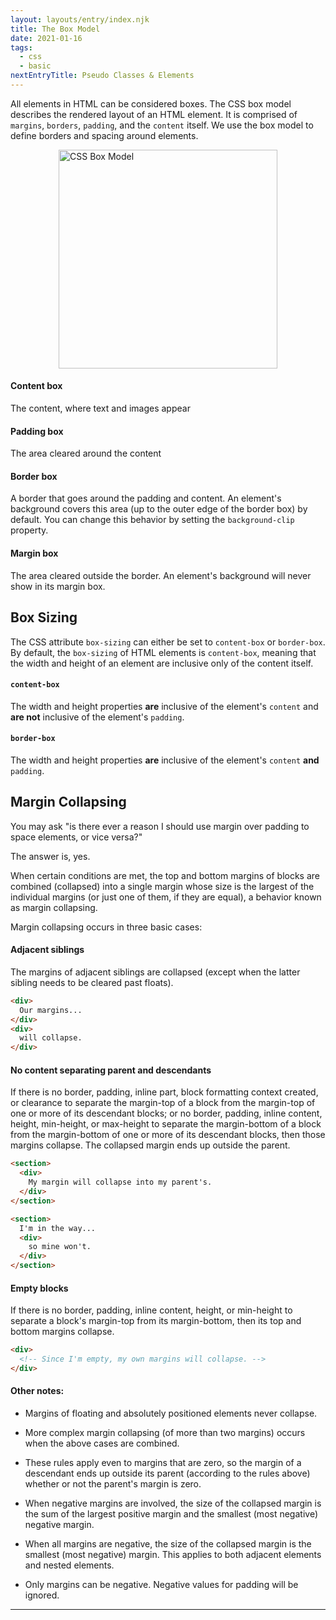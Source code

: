 ```yaml
---
layout: layouts/entry/index.njk
title: The Box Model
date: 2021-01-16
tags:
  - css
  - basic
nextEntryTitle: Pseudo Classes & Elements
---
```


All elements in HTML can be considered boxes. The CSS box model describes the rendered layout of an HTML element. It is comprised of `margins`, `borders`, `padding`, and the `content` itself. We use the box model to define borders and spacing around elements.

<img src="/static/img/box-model.png" alt="CSS Box Model" width="200" style="width: 350px; margin-left: auto; margin-right: auto; display: block;">

#### Content box

The content, where text and images appear

#### Padding box

The area cleared around the content

#### Border box

A border that goes around the padding and content. An element's background covers this area (up to the outer edge of the border box) by default. You can change this behavior by setting the `background-clip` property.

#### Margin box

The area cleared outside the border. An element's background will never show in its margin box.

## Box Sizing

The CSS attribute `box-sizing` can either be set to `content-box` or `border-box`. By default, the `box-sizing` of HTML elements is `content-box`, meaning that the width and height of an element are inclusive only of the content itself.

#### **`content-box`**

The width and height properties **are** inclusive of the element's `content` and **are not** inclusive of the element's `padding`.

#### **`border-box`**

The width and height properties **are** inclusive of the element's `content` **and** `padding`.

## Margin Collapsing

You may ask "is there ever a reason I should use margin over padding to space elements, or vice versa?"

The answer is, yes.

When certain conditions are met, the top and bottom margins of blocks are combined (collapsed) into a single margin whose size is the largest of the individual margins (or just one of them, if they are equal), a behavior known as margin collapsing.

Margin collapsing occurs in three basic cases:

#### Adjacent siblings

The margins of adjacent siblings are collapsed (except when the latter sibling needs to be cleared past floats).

```html
<div>
  Our margins...
</div>
<div>
  will collapse.
</div>
```

#### No content separating parent and descendants

If there is no border, padding, inline part, block formatting context created, or clearance to separate the margin-top of a block from the margin-top of one or more of its descendant blocks; or no border, padding, inline content, height, min-height, or max-height to separate the margin-bottom of a block from the margin-bottom of one or more of its descendant blocks, then those margins collapse. The collapsed margin ends up outside the parent.

```html
<section>
  <div>
    My margin will collapse into my parent's.
  </div>
</section>

<section>
  I'm in the way...
  <div>
    so mine won't.
  </div>
</section>
```

#### Empty blocks

If there is no border, padding, inline content, height, or min-height to separate a block's margin-top from its margin-bottom, then its top and bottom margins collapse.

```html
<div>
  <!-- Since I'm empty, my own margins will collapse. -->
</div>
```

#### Other notes:

- Margins of floating and absolutely positioned elements never collapse.

- More complex margin collapsing (of more than two margins) occurs when the above cases are combined.

- These rules apply even to margins that are zero, so the margin of a descendant ends up outside its parent (according to the rules above) whether or not the parent's margin is zero.

- When negative margins are involved, the size of the collapsed margin is the sum of the largest positive margin and the smallest (most negative) negative margin.

- When all margins are negative, the size of the collapsed margin is the smallest (most negative) margin. This applies to both adjacent elements and nested elements.

- Only margins can be negative. Negative values for padding will be ignored.

---
